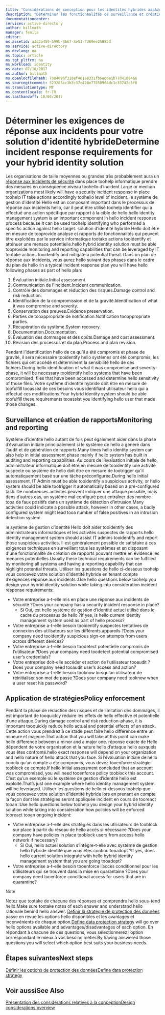```yaml
---
title: "Considérations de conception pour les identités hybrides aaaAzure Active Directory - déterminer les besoins de l’incident rResponse | Documents Microsoft"
description: "Déterminer les fonctionnalités de surveillance et création de rapports pour la solution d’identité hybride hello qui peuvent être exploitées par le service informatique tootake actions tooidentify et atténuer les menaces potentielles un"
documentationcenter: 
services: active-directory
author: billmath
manager: femila
editor: 
ms.assetid: a3d2a459-599b-4b67-8e51-7369ee25082d
ms.service: active-directory
ms.devlang: na
ms.topic: article
ms.tgt_pltfrm: na
ms.workload: identity
ms.date: 07/18/2017
ms.author: billmath
ms.openlocfilehash: 7084096f318ef461e8331fb6edde1b77d4108466
ms.sourcegitcommit: 523283cc1b3c37c428e77850964dc1c33742c5f0
ms.translationtype: MT
ms.contentlocale: fr-FR
ms.lasthandoff: 10/06/2017
---
```

# <a name="determine-incident-response-requirements-for-your-hybrid-identity-solution"></a><span data-ttu-id="16e25-103">Déterminer les exigences de réponse aux incidents pour votre solution d'identité hybride</span><span class="sxs-lookup"><span data-stu-id="16e25-103">Determine incident response requirements for your hybrid identity solution</span></span>
<span data-ttu-id="16e25-104">Les organisations de taille moyennes ou grandes très probablement aura un [réponse aux incidents de sécurité](https://technet.microsoft.com/library/cc700825.aspx) dans place toohelp informatique prendre des mesures en conséquence niveau toohello d’incident.</span><span class="sxs-lookup"><span data-stu-id="16e25-104">Large or medium organizations most likely will have a [security incident response](https://technet.microsoft.com/library/cc700825.aspx) in place toohelp IT take actions accordingly toohello level of incident.</span></span> <span data-ttu-id="16e25-105">le système de gestion d’identité Hello est un composant important dans le processus de réponse aux incidents hello, car il peut être utilisé toohelp identifier qui a effectué une action spécifique par rapport à la cible de hello.</span><span class="sxs-lookup"><span data-stu-id="16e25-105">hello identity management system is an important component in hello incident response process because it can be used toohelp identifying who performed a specific action against hello target.</span></span> <span data-ttu-id="16e25-106">solution d’identité hybride Hello doit être en mesure de tooprovide analyse et rapports de fonctionnalités qui peuvent être exploitées par le service informatique tootake actions tooidentify et atténuer une menace potentielle.</span><span class="sxs-lookup"><span data-stu-id="16e25-106">hello hybrid identity solution must be able tooprovide monitoring and reporting capabilities that can be leveraged by IT tootake actions tooidentify and mitigate a potential threat.</span></span> <span data-ttu-id="16e25-107">Dans un plan de réponse aux incidents, vous aurez hello suivant des phases dans le cadre du plan de hello :</span><span class="sxs-lookup"><span data-stu-id="16e25-107">In a typical incident response plan you will have hello following phases as part of hello plan:</span></span>

1. <span data-ttu-id="16e25-108">Évaluation initiale.</span><span class="sxs-lookup"><span data-stu-id="16e25-108">Initial assessment.</span></span>
2. <span data-ttu-id="16e25-109">Communication de l'incident.</span><span class="sxs-lookup"><span data-stu-id="16e25-109">Incident communication.</span></span>
3. <span data-ttu-id="16e25-110">Contrôle des dommages et réduction des risques.</span><span class="sxs-lookup"><span data-stu-id="16e25-110">Damage control and risk reduction.</span></span>
4. <span data-ttu-id="16e25-111">Identification de la compromission et de la gravité.</span><span class="sxs-lookup"><span data-stu-id="16e25-111">Identification of what it was compromise and severity.</span></span>
5. <span data-ttu-id="16e25-112">Conservation des preuves.</span><span class="sxs-lookup"><span data-stu-id="16e25-112">Evidence preservation.</span></span>
6. <span data-ttu-id="16e25-113">Parties de tooappropriate de notification.</span><span class="sxs-lookup"><span data-stu-id="16e25-113">Notification tooappropriate parties.</span></span>
7. <span data-ttu-id="16e25-114">Récupération du système.</span><span class="sxs-lookup"><span data-stu-id="16e25-114">System recovery.</span></span>
8. <span data-ttu-id="16e25-115">Documentation.</span><span class="sxs-lookup"><span data-stu-id="16e25-115">Documentation.</span></span>
9. <span data-ttu-id="16e25-116">Évaluation des dommages et des coûts.</span><span class="sxs-lookup"><span data-stu-id="16e25-116">Damage and cost assessment.</span></span>
10. <span data-ttu-id="16e25-117">Révision des processus et du plan.</span><span class="sxs-lookup"><span data-stu-id="16e25-117">Process and plan revision.</span></span>

<span data-ttu-id="16e25-118">Pendant l’identification hello de ce qu’il a été compromis et phase de gravité, il sera nécessaire tooidentify hello systèmes ont été compromis, les fichiers qui ont accédé et déterminent la sensibilité hello de ces fichiers.</span><span class="sxs-lookup"><span data-stu-id="16e25-118">During hello identification of what it was compromise and severity- phase, it will be necessary tooidentify hello systems that have been compromised, files that have been accessed and determine hello sensitivity of those files.</span></span> <span data-ttu-id="16e25-119">Votre système d’identité hybride doit être en mesure de toofulfill tooassist de ces besoins vous identifiant utilisateur hello qui a effectué ces modifications.</span><span class="sxs-lookup"><span data-stu-id="16e25-119">Your hybrid identity system should be able toofulfill these requirements tooassist you identifying hello user that made those changes.</span></span> 

## <a name="monitoring-and-reporting"></a><span data-ttu-id="16e25-120">Surveillance et création de rapports</span><span class="sxs-lookup"><span data-stu-id="16e25-120">Monitoring and reporting</span></span>
<span data-ttu-id="16e25-121">Système d’identité hello autant de fois peut également aider dans la phase d’évaluation initiale principalement si le système de hello a généré dans l’audit et de génération de rapports.</span><span class="sxs-lookup"><span data-stu-id="16e25-121">Many times hello identity system can also help in initial assessment phase mainly if hello system has built in auditing and reporting capabilities.</span></span> <span data-ttu-id="16e25-122">Au cours de l’évaluation initiale de hello, administrateur informatique doit être en mesure de tooidentify une activité suspecte ou système de hello doit être en mesure de tootrigger qu'il automatiquement basé sur une tâche préconfigurée.</span><span class="sxs-lookup"><span data-stu-id="16e25-122">During hello initial assessment, IT Admin must be able tooidentify a suspicious activity, or hello system should be able tootrigger it automatically based on a pre-configured task.</span></span> <span data-ttu-id="16e25-123">De nombreuses activités peuvent indiquer une attaque possible, mais dans d’autres cas, un système mal configuré peut entraîner des nombre tooa de faux positifs dans un système de détection d’intrusion.</span><span class="sxs-lookup"><span data-stu-id="16e25-123">Many activities could indicate a possible attack, however in other cases, a badly configured system might lead tooa number of false positives in an intrusion detection system.</span></span> 

<span data-ttu-id="16e25-124">le système de gestion d’identité Hello doit aider tooidentify des administrateurs informatiques et les activités suspectes de rapports.</span><span class="sxs-lookup"><span data-stu-id="16e25-124">hello identity management system should assist IT admins tooidentify and report those suspicious activities.</span></span> <span data-ttu-id="16e25-125">Il est généralement possible de satisfaire à ces exigences techniques en surveillant tous les systèmes et en disposant d'une fonctionnalité de création de rapports pouvant mettre en évidence les menaces potentielles.</span><span class="sxs-lookup"><span data-stu-id="16e25-125">Usually these technical requirements can be fulfilled by monitoring all systems and having a reporting capability that can highlight potential threats.</span></span> <span data-ttu-id="16e25-126">Utiliser les questions de hello ci-dessous toohelp vous concevez votre solution d’identité hybride en tenant compte d’exigences réponse aux incidents :</span><span class="sxs-lookup"><span data-stu-id="16e25-126">Use hello questions below toohelp you design your hybrid identity solution while taking into consideration incident response requirements:</span></span>

* <span data-ttu-id="16e25-127">Votre entreprise a-t-elle mis en place une réponse aux incidents de sécurité ?</span><span class="sxs-lookup"><span data-stu-id="16e25-127">Does your company has a security incident response in place?</span></span>
  * <span data-ttu-id="16e25-128">Si Oui, est hello système de gestion d’identité actuel utilisé dans le cadre du processus de hello ?</span><span class="sxs-lookup"><span data-stu-id="16e25-128">If yes, is hello current identity management system used as part of hello process?</span></span>
* <span data-ttu-id="16e25-129">Votre entreprise a-t-elle besoin tooidentify suspectes tentatives de connexion des utilisateurs sur les différents appareils ?</span><span class="sxs-lookup"><span data-stu-id="16e25-129">Does your company need tooidentify suspicious sign-on attempts from users across different devices?</span></span>
* <span data-ttu-id="16e25-130">Votre entreprise a-t-elle besoin toodetect potentielle compromis de l’utilisateur ?</span><span class="sxs-lookup"><span data-stu-id="16e25-130">Does your company need toodetect potential compromised user’s credentials?</span></span>
* <span data-ttu-id="16e25-131">Votre entreprise doit-elle accéder et action de l’utilisateur tooaudit ?</span><span class="sxs-lookup"><span data-stu-id="16e25-131">Does your company need tooaudit user’s access and action?</span></span>
* <span data-ttu-id="16e25-132">Votre entreprise a-t-elle besoin tooknow lorsqu’un utilisateur de réinitialiser son mot de passe ?</span><span class="sxs-lookup"><span data-stu-id="16e25-132">Does your company need tooknow when a user reset his password?</span></span>

## <a name="policy-enforcement"></a><span data-ttu-id="16e25-133">Application de stratégies</span><span class="sxs-lookup"><span data-stu-id="16e25-133">Policy enforcement</span></span>
<span data-ttu-id="16e25-134">Pendant la phase de réduction des risques et de limitation des dommages, il est important de tooquickly réduire les effets de hello effective et potentielle d’une attaque.</span><span class="sxs-lookup"><span data-stu-id="16e25-134">During damage control and risk reduction-phase, it is important tooquickly reduce hello actual and potential effects of an attack.</span></span> <span data-ttu-id="16e25-135">Cette action vous prendrez à ce stade peut faire hello différence entre un mineure et majeure.</span><span class="sxs-lookup"><span data-stu-id="16e25-135">That action that you will take at this point can make hello difference between a minor and a major one.</span></span> <span data-ttu-id="16e25-136">réponse exacte de Hello dépendent de votre organisation et la nature hello d’attaque hello auxquels vous êtes confronté.</span><span class="sxs-lookup"><span data-stu-id="16e25-136">hello exact response will depend on your organization and hello nature of hello attack that you face.</span></span> <span data-ttu-id="16e25-137">Si l’évaluation initiale de hello conclu qu’un compte a été compromis, vous devez tooenforce stratégie tooblock ce compte.</span><span class="sxs-lookup"><span data-stu-id="16e25-137">If hello initial assessment concluded that an account was compromised, you will need tooenforce policy tooblock this account.</span></span> <span data-ttu-id="16e25-138">C’est qu’un exemple où le système de gestion d’identité hello est exploité.</span><span class="sxs-lookup"><span data-stu-id="16e25-138">That’s just one example where hello identity management system will be leveraged.</span></span> <span data-ttu-id="16e25-139">Utiliser les questions de hello ci-dessous toohelp que vous concevez votre solution d’identité hybride lors en prenant en compte la façon dont les stratégies seront appliquée incident en cours de tooreact tooan :</span><span class="sxs-lookup"><span data-stu-id="16e25-139">Use hello questions below toohelp you design your hybrid identity solution while taking into consideration how policies will be enforced tooreact tooan ongoing incident:</span></span>

* <span data-ttu-id="16e25-140">Votre entreprise a-t-elle des stratégies dans les utilisateurs de tooblock sur place à partir du réseau de hello accès si nécessaire ?</span><span class="sxs-lookup"><span data-stu-id="16e25-140">Does your company have policies in place tooblock users from access hello network if necessary?</span></span>
  * <span data-ttu-id="16e25-141">Si Oui, hello actuel solution s’intègre-t-elle avec système de gestion hello hybride identité que vous êtes continu tooadopt ?</span><span class="sxs-lookup"><span data-stu-id="16e25-141">If yes, does hello current solution integrate with hello hybrid identity management system that you are going tooadopt?</span></span>
* <span data-ttu-id="16e25-142">Votre entreprise a-t-elle besoin tooenforce l’accès conditionnel pour les utilisateurs qui se trouvent dans la mise en quarantaine ?</span><span class="sxs-lookup"><span data-stu-id="16e25-142">Does your company need tooenforce conditional access for users that are in quarantine?</span></span> 

> [!NOTE]
> <span data-ttu-id="16e25-143">Notez que tootake de chacune des réponses et comprendre hello sous-tend hello.</span><span class="sxs-lookup"><span data-stu-id="16e25-143">Make sure tootake notes of each answer and understand hello rationale behind hello answer.</span></span> <span data-ttu-id="16e25-144">[Définir la stratégie de protection des données](active-directory-hybrid-identity-design-considerations-data-protection-strategy.md) passe en revue les options hello disponibles et les avantages et inconvénients de chaque option.</span><span class="sxs-lookup"><span data-stu-id="16e25-144">[Define data protection strategy](active-directory-hybrid-identity-design-considerations-data-protection-strategy.md) will go over hello options available and advantages/disadvantages of each option.</span></span>  <span data-ttu-id="16e25-145">En répondant à chacune de ces questions, vous sélectionnerez l’option correspondant le mieux à vos besoins métier.</span><span class="sxs-lookup"><span data-stu-id="16e25-145">By having answered those questions you will select which option best suits your business needs.</span></span>
> 
> 

## <a name="next-steps"></a><span data-ttu-id="16e25-146">Étapes suivantes</span><span class="sxs-lookup"><span data-stu-id="16e25-146">Next steps</span></span>
[<span data-ttu-id="16e25-147">Définir les options de protection des données</span><span class="sxs-lookup"><span data-stu-id="16e25-147">Define data protection strategy</span></span>](active-directory-hybrid-identity-design-considerations-data-protection-strategy.md)

## <a name="see-also"></a><span data-ttu-id="16e25-148">Voir aussi</span><span class="sxs-lookup"><span data-stu-id="16e25-148">See Also</span></span>
[<span data-ttu-id="16e25-149">Présentation des considérations relatives à la conception</span><span class="sxs-lookup"><span data-stu-id="16e25-149">Design considerations overview</span></span>](active-directory-hybrid-identity-design-considerations-overview.md)

